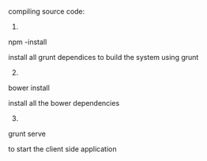 compiling source code:

1. 

npm -install

install all grunt dependices to build the system using grunt

2.

bower install

install all the bower dependencies

3.

grunt serve

to start the client side application 
